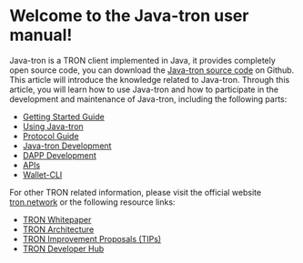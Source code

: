 # Welcome to the Java-tron user manual!

Java-tron is a TRON client implemented in Java, it provides completely open source code, you can download the [Java-tron source code](https://github.com/tronprotocol/java-tron) on Github. This article will introduce the knowledge related to Java-tron. Through this article, you will learn how to use Java-tron and how to participate in the development and maintenance of Java-tron, including the following parts:


* [Getting Started Guide](/documentation-en/getting_started/getting_started_with_javatron/)
* [Using Java-tron](/documentation-en/using_javatron/installing_javatron/)
* [Protocol Guide](/documentation-en/introduction/dpos/)
* [Java-tron Development](/documentation-en/developers/java-tron/)
* [DAPP Development](/documentation-en/contracts/compiler/)
* [APIs](/documentation-en/api/http/)
* [Wallet-CLI](/documentation-en/clients/wallet-cli/)


For other TRON related information, please visit the official website [tron.network](https://tron.network/index?lng=en) or the following resource links:

* [TRON Whitepaper](https://tron.network/static/doc/white_paper_v_2_0.pdf)
* [TRON Architecture](https://coin.top/pdf/Architecture/Design_Book_of_TRON_Architecture1.4.pdf)
* [TRON Improvement Proposals (TIPs)](https://github.com/tronprotocol/tips)
* [TRON Developer Hub](https://developers.tron.network/docs)


